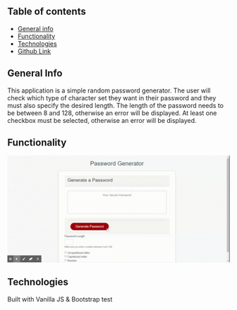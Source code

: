 ## Table of contents

- [General info](#general-info)
- [Functionality](#functionality)
- [Technologies](#technologies)
- [Github Link](#github-link)

## General Info

This application is a simple random password generator. The user will check which type of character set they want in their password and they must also specify the desired length. The length of the password needs to be between 8 and 128, otherwise an error will be displayed. At least one checkbox must be selected, otherwise an error will be displayed.

## Functionality

![Demonstration of working app](./assets/images/Password.gif)

## Technologies

Built with Vanilla JS & Bootstrap
test
